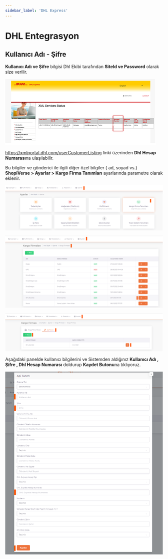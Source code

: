 ```yaml
---
sidebar_label: 'DHL Express'
---
```


# DHL Entegrasyon

## Kullanıcı Adı - Şifre

**Kullanıcı Adı ve Şifre** bilgisi Dhl Ekibi tarafından **SiteId ve Password** olarak size verilir.

![DHL](../cargo-entegration/img/DHL.png)

https://xmlportal.dhl.com/userCustomerListing linki üzerinden **Dhl Hesap Numarası**na ulaşılabilir.

Bu bilgiler ve gönderici ile ilgili diğer özel bilgiler ( ad, soyad vs.) **ShopiVerse > Ayarlar > Kargo Firma Tanımları**  ayarlarında parametre olarak eklenir.

![DHLE](../cargo-entegration/img/DHLe.png)

![DHLEDit](../cargo-entegration/img/DHLEdit.png)

![DHLEdit Parameter](../cargo-entegration/img/DHLEditParameter.png)

Aşağıdaki panelde kullanıcı bilgilerini ve Sistemden aldığınız **Kullanıcı Adı , Şifre , Dhl Hesap Numarası** doldurup **Kaydet Butonu**na tıklıyoruz.

![DHLEdit Parameter](../cargo-entegration/img/DHLEditParameterSave.png)


 